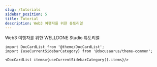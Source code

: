 ```yaml
---
slug: /tutorials
sidebar_position: 5
title: Tutorial
description: Web3 여행자를 위한 튜토리얼
---
```


Web3 여행자를 위한 WELLDONE Studio 튜토리얼

```mdx-code-block
import DocCardList from '@theme/DocCardList';
import {useCurrentSidebarCategory} from '@docusaurus/theme-common';

<DocCardList items={useCurrentSidebarCategory().items}/>
```
